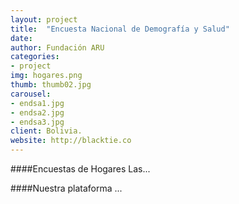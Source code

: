 ```yaml
---
layout: project
title:  "Encuesta Nacional de Demografía y Salud"
date:   
author: Fundación ARU
categories:
- project
img: hogares.png
thumb: thumb02.jpg
carousel:
- endsa1.jpg
- endsa2.jpg
- endsa3.jpg
client: Bolivia.
website: http://blacktie.co
---
```

####Encuestas de Hogares
Las...

####Nuestra plataforma
...